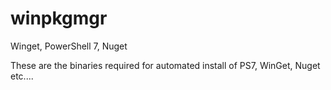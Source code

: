 # winpkgmgr
Winget, PowerShell 7, Nuget

These are the binaries required for automated install of PS7, WinGet, Nuget etc....
